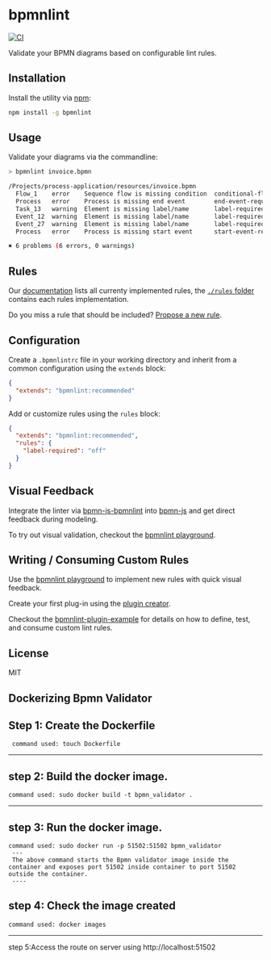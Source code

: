 # bpmnlint

[![CI](https://github.com/bpmn-io/bpmnlint/workflows/CI/badge.svg)](https://github.com/bpmn-io/bpmnlint/actions?query=workflow%3ACI)

Validate your BPMN diagrams based on configurable lint rules.


## Installation

Install the utility via [npm](https://www.npmjs.com/package/bpmnlint):

```sh
npm install -g bpmnlint
```


## Usage

Validate your diagrams via the commandline:

```sh
> bpmnlint invoice.bpmn

/Projects/process-application/resources/invoice.bpmn
  Flow_1    error    Sequence flow is missing condition  conditional-flows
  Process   error    Process is missing end event        end-event-required
  Task_13   warning  Element is missing label/name       label-required
  Event_12  warning  Element is missing label/name       label-required
  Event_27  warning  Element is missing label/name       label-required
  Process   error    Process is missing start event      start-event-required

✖ 6 problems (6 errors, 0 warnings)
```


## Rules

Our [documentation](https://github.com/bpmn-io/bpmnlint/tree/master/docs/rules#rules) lists all currenty implemented rules, the [`./rules` folder](https://github.com/bpmn-io/bpmnlint/tree/master/rules) contains each rules implementation.

Do you miss a rule that should be included? [Propose a new rule](https://github.com/bpmn-io/bpmnlint/issues/new?template=NEW_RULE.md).


## Configuration

Create a `.bpmnlintrc` file in your working directory and inherit from a common configuration using the `extends` block:

```json
{
  "extends": "bpmnlint:recommended"
}
```

Add or customize rules using the `rules` block:

```json
{
  "extends": "bpmnlint:recommended",
  "rules": {
    "label-required": "off"
  }
}
```


## Visual Feedback

Integrate the linter via [bpmn-js-bpmnlint](https://github.com/bpmn-io/bpmn-js-bpmnlint) into [bpmn-js](https://github.com/bpmn-io/bpmn-js) and get direct feedback during modeling.

To try out visual validation, checkout the [bpmnlint playground](https://github.com/bpmn-io/bpmnlint-playground).


## Writing / Consuming Custom Rules

Use the [bpmnlint playground](https://github.com/bpmn-io/bpmnlint-playground) to implement new rules with quick visual feedback.

Create your first plug-in using the [plugin creator](https://github.com/nikku/create-bpmnlint-plugin).

Checkout the [bpmnlint-plugin-example](https://github.com/bpmn-io/bpmnlint-plugin-example) for details on how to define, test, and consume custom lint rules.


## License

MIT
## Dockerizing Bpmn Validator
 Step 1: Create the Dockerfile 
  --- 
     command used: touch Dockerfile
   ---- 
 step 2: Build the docker image.
   ---
    command used: sudo docker build -t bpmn_validator .
   ---
   step 3: Run the docker image.
   ----
    command used: sudo docker run -p 51502:51502 bpmn_validator
     ---
     The above command starts the Bpmn validator image inside the container and exposes port 51502 inside container to port 51502 outside the container.
     ----

   step 4: Check the image created 
   ---
    command used: docker images
   ---
 step 5:Access the route on server using http://localhost:51502





